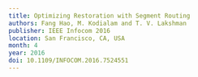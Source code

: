 ```yaml
---
title: Optimizing Restoration with Segment Routing
authors: Fang Hao, M. Kodialam and T. V. Lakshman
publisher: IEEE Infocom 2016
location: San Francisco, CA, USA
month: 4
year: 2016
doi: 10.1109/INFOCOM.2016.7524551
---
```

